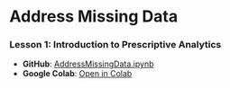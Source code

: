 # Address Missing Data

### Lesson 1: Introduction to Prescriptive Analytics
- **GitHub**: [AddressMissingData.ipynb](Assignments/AddressMissingData.ipynb)
- **Google Colab**: [Open in Colab](https://colab.research.google.com/github/scottalanturner/prescriptive-analytics/blob/main/Assignments/AddressMissingData.ipynb)
